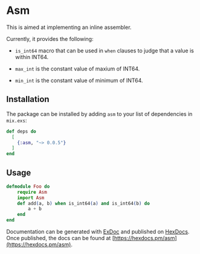 # Asm

This is aimed at implementing an inline assembler.

Currently, it provides the following:

* `is_int64` macro that can be used in `when` clauses to judge that a value is within INT64.

* `max_int` is the constant value of maxium of INT64.

* `min_int` is the constant value of minimum of INT64.

## Installation

The package can be installed
by adding `asm` to your list of dependencies in `mix.exs`:

```elixir
def deps do
  [
    {:asm, "~> 0.0.5"}
  ]
end
```

## Usage

```elixir
defmodule Foo do
	require Asm
	import Asm
	def add(a, b) when is_int64(a) and is_int64(b) do
		a + b
	end
end
```

Documentation can be generated with [ExDoc](https://github.com/elixir-lang/ex_doc)
and published on [HexDocs](https://hexdocs.pm). Once published, the docs can
be found at [https://hexdocs.pm/asm](https://hexdocs.pm/asm).

